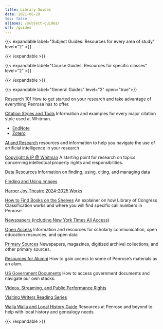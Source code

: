 ```yaml
---
title: Library Guides
date: 2021-06-29
toc: false
aliases: /subject-guides/
url: /guides
---
```

{{< expandable label="Subject Guides: Resources for every area of study" level="2" >}}

<script>springshare_widget_config_1625005695222 = { path: 'guides' };</script><div id="s-lg-widget-1625005695222"></div><script>!function(d,s,id){var js,fjs=d.getElementsByTagName(s)[0],p=/^http:/.test(d.location)?'http':'https';if(!d.getElementById(id)){js=d.createElement(s);js.id=id;js.src=p+"://lgapi-us.libapps.com/widgets.php?site_id=689&widget_type=1&search_terms=&search_match=2&sort_by=name&list_format=1&drop_text=Select+a+Guide...&output_format=1&load_type=2&enable_description=0&enable_group_search_limit=0&enable_subject_search_limit=0&guide_types%5B0%5D=3&widget_title=Guide+List&widget_height=250&widget_width=100%25&widget_link_color=2954d1&widget_embed_type=1&num_results=0&enable_more_results=1&window_target=2&config_id=1625005695222";fjs.parentNode.insertBefore(js,fjs);}}(document,"script","s-lg-widget-script-1625005695222");</script>

{{< /expandable >}}

{{< expandable label="Course Guides: Resources for specific classes" level="2" >}}

<script>springshare_widget_config_1625005740371 = { path: 'guides' };</script><div id="s-lg-widget-1625005740371"></div><script>!function(d,s,id){var js,fjs=d.getElementsByTagName(s)[0],p=/^http:/.test(d.location)?'http':'https';if(!d.getElementById(id)){js=d.createElement(s);js.id=id;js.src=p+"://lgapi-us.libapps.com/widgets.php?site_id=689&widget_type=1&search_terms=&search_match=2&sort_by=name&list_format=1&drop_text=Select+a+Guide...&output_format=1&load_type=2&enable_description=0&enable_group_search_limit=0&enable_subject_search_limit=0&guide_types%5B0%5D=2&widget_title=Guide+List&widget_height=250&widget_width=100%25&widget_link_color=2954d1&widget_embed_type=1&num_results=0&enable_more_results=1&window_target=2&config_id=1625005740371";fjs.parentNode.insertBefore(js,fjs);}}(document,"script","s-lg-widget-script-1625005740371");</script>

{{< /expandable >}}

{{< expandable label="General Guides" level="2" open="true">}}

[Research 101](https://libguides.whitman.edu/c.php?g=1351470) How to get started on your research and take advantage of everything Penrose has to offer.

[Citation Styles and Tools](https://libguides.whitman.edu/citations) Information and examples for every major citation style used at Whitman.

* [EndNote](https://libguides.whitman.edu/endnote)
* [Zotero](https://libguides.whitman.edu/zotero)

[AI and Research](https://libguides.whitman.edu/ai) resources and information to help you navigate the use of artificial intelligence in your research

[Copyright & IP @ Whitman](https://libguides.whitman.edu/copyright_ip)
A starting point for research on topics concerning intellectual property rights and responsibilities.

[Data Resources](https://libguides.whitman.edu/dataresources)
Information on finding, using, citing, and managing data

[Finding and Using Images](https://libguides.whitman.edu/images)

[Harper Joy Theatre 2024-2025 Works](https://libguides.whitman.edu/hjt)

[How to Find Books on the Shelves](https://libguides.whitman.edu/findbooks)
An explainer on how Library of Congress Classification works and where you will find specific call numbers in Penrose.

[Newspapers (including New York Times All Access)](https://libguides.whitman.edu/newspapers)

[Open Access](https://libguides.whitman.edu/openaccess)
Information and resources for scholarly communication, open education resources, and open data

[Primary Sources](https://libguides.whitman.edu/primarysources)
Newspapers, magazines, digitized archival collections, and other primary sources.

[Resources for Alumni](https://libguides.whitman.edu/alumni)
How to gain access to some of Penrose’s materials as an alum.

[US Government Documents](https://libguides.whitman.edu/govdocs)
How to access government documents and navigate our own stacks.

[Videos, Streaming, and Public Performance Rights](https://libguides.whitman.edu/streaming)

[Visiting Writers Reading Series](https://libguides.whitman.edu/vwrs)

[Walla Walla and Local History Guide](https://libguides.whitman.edu/wallawalla)
Resources at Penrose and beyond to help with local history and genealogy needs

{{< /expandable >}}